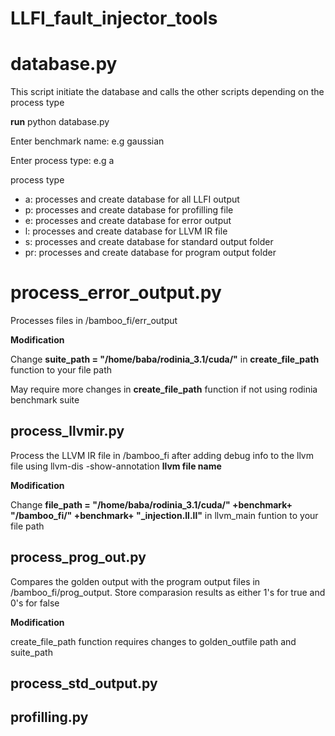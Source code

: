# LLFI_fault_injector_tools

# database.py

This script initiate the database and calls the other scripts depending on the process type

**run** python database.py

Enter benchmark name: e.g gaussian

Enter process type: e.g a

process type

- a: processes and create database for all LLFI output
- p: processes and create database for profilling file
- e: processes and create database for error output
- l: processes and create database for LLVM IR file
- s: processes and create database for standard output folder
- pr: processes and create database for program output folder


# process_error_output.py

Processes files in /bamboo_fi/err_output

**Modification** 

Change **suite_path = "/home/baba/rodinia_3.1/cuda/"** in **create_file_path**  function to your file path

May require more changes in **create_file_path** function if not using rodinia benchmark suite

## process_llvmir.py

Process the LLVM IR file in /bamboo_fi after adding debug info to the llvm file using llvm-dis -show-annotation **llvm file name**

**Modification** 

 Change **file_path = "/home/baba/rodinia_3.1/cuda/" +benchmark+ "/bamboo_fi/" +benchmark+ "_injection.ll.ll"** in llvm_main funtion to your file path

## process_prog_out.py
Compares the golden output with the program output files in /bamboo_fi/prog_output. Store comparasion results as either 1's for true and 0's for false

**Modification** 

create_file_path function requires changes to golden_outfile path and suite_path

 
## process_std_output.py

## profilling.py
